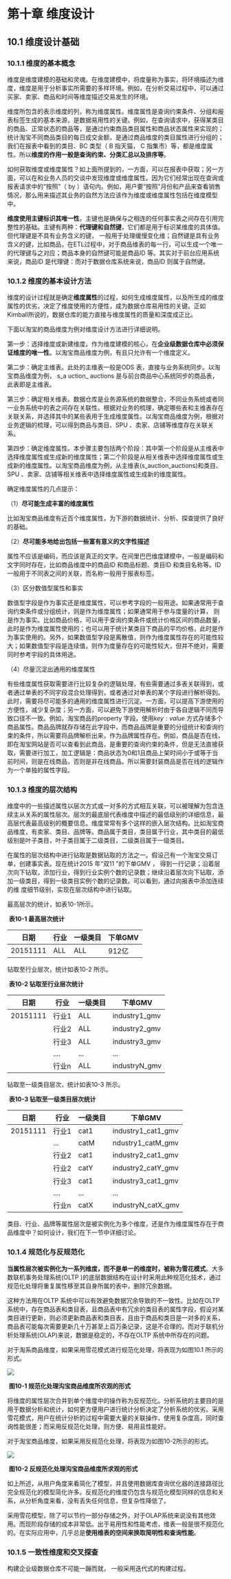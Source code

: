 # 第十章 维度设计

## 10.1 维度设计基础

### 10.1.1 维度的基本概念

维度是维度建模的基础和灵魂。在维度建模中，将度量称为事实，将环境描述为维度，维度是用于分析事实所需要的多样环境。例如，在分析交易过程中，可以通过买家、卖家、商品和时间等维度描述交易发生的环境。

维度所包含的表示维度的列，称为维度属性。维度属性是查询约束条件、分组和报表标签生成的基本来源，是数据易用性的关键。例如，在查询请求中，获得某类目的商品、正常状态的商品等，是通过约束商品类目属性和商品状态属性来实现的；统计淘宝不同商品类目的每日成交金额，是通过商品维度的类目属性进行分组的；我们在报表中看到的类目、BC 类型（ B 指天猫， C 指集市）等，都是维度属性。所以**维度的作用一般是查询约束、分类汇总以及排序等**。

如何获取维度或维度属性？如上面所提到的，一方面，可以在报表中获取；另一方面，可以在和业务人员的交谈中发现维度或维度属性。因为它们经常出现在查询或报表请求中的“按照”（ by ）语句内。例如，用户要“按照”月份和产品来查看销售情况，那么用来描述其业务的自然方法应该作为维度或维度属性包括在维度模型中。

**维度使用主键标识其唯一性**，主键也是确保与之相连的任何事实表之间存在引用完整性的基础。主键有两种：**代理键和自然键**，它们都是用于标识某维度的具体值。但代理键是不具有业务含义的键， 一般用于处理缓慢变化维；自然键是具有业务含义的键，比如商品，在ETL过程中，对于商品维表的每一行，可以生成一个唯一的代理键与之对应；商品本身的自然键可能是商品ID 等。其实对于前台应用系统来说，商品ID 是代理键：而对于数据仓库系统来说，商品ID 则属于自然键。

### 10.1.2 维度的基本设计方法

维度的设计过程就是确定**维度属性**的过程，如何生成维度属性，以及所生成的维度属性的优劣，决定了维度使用的方便性，成为数据仓库易用性的关键。正如Kimball所说的，数据仓库的能力直接与维度属性的质量和深度成正比。

下面以淘宝的商品维度为例对维度设计方法进行详细说明。

第一步：选择维度或新建维度。作为维度建模的核心，在**企业级数据仓库中必须保证维度的唯一性**。以淘宝商品维度为例，有且只允许有一个维度定义。

第二步：确定主维表。此处的主维表一般是ODS 表，直接与业务系统同步。以淘宝商品维度为例， s_a uction_ auctions 是与前台商品中心系统同步的商品表，此表即是主维表。

第三步：确定相关维表。数据仓库是业务源系统的数据整合，不同业务系统或者同一业务系统中的表之间存在关联性。根据对业务的梳理，确定哪些表和主维表存在关联关系，并选择其中的某些表用于生成维度属性。以淘宝商品维度为例，根据对业务逻辑的梳理，可以得到商品与类目、SPU 、卖家、店铺等维度存在关联关系。

第四步：确定维度属性。本步骤主要包括两个阶段：其中第一个阶段是从主维表中选择维度属性或生成新的维度属性；第二个阶段是从相关维表中选择维度属性或生成新的维度属性。以淘宝商品维度为例，从主维表(s_auction_auctions)和类目、SPU 、卖家、店铺等相关维表中选择维度属性或生成新的维度属性。

确定维度属性的几点提示：

（1）**尽可能生成丰富的维度属性**

比如淘宝商品维度有近百个维度属性，为下游的数据统计、分析、探查提供了良好的基础。

（2）**尽可能多地给出包括一些富有意义的文字性描述**

属性不应该是编码，而应该是真正的文字。在间里巴巴维度建模中，一般是编码和文字同时存在，比如商品维度中的商品ID 和商品标题、类目ID 和类目名称等。ID 一般用于不同表之间的关联，而名称一般用于报表标签。

（3）区分数值型属性和事实

数值型字段是作为事实还是维度属性，可以参考字段的一般用途。如果通常用于查询约束条件或分组统计，则是作为维度属性；如果通常用于参与度量的计算， 则是作为事实。比如商品价格，可以用于查询约束条件或统计价格区间的商品数量，此时是作为维度属性使用的；也可以用于统计某类目下商品的平均价格，此时是作为事实使用的。另外，如果数值型字段是离散值，则作为维度属性存在的可能性较大；如果数值型宇段是连续值，则作为度量存在的可能性较大，但并不绝对，需要同时参考宇段的具体用途。

（4）尽量沉淀出通用的维度属性

有些维度属性获取需要进行比较复杂的逻辑处理，有些需要通过多表关联得到，或者通过单表的不同宇段混合处理得到，或者通过对单表的某个字段进行解析得到。此时，需要将尽可能多的通用的维度属性进行沉淀。一方面，可以提高下游使用的方便性，减少复杂度；另一方面，可以避免下游使用解析时由于各自逻辑不同而导致口径不一致。例如，淘宝商品的property 字段，使用$key:value$ 方式存储多个商品属性。商品品牌就存存储在此字段中，而商品品牌是重要的分组统计和查询约束的条件，所以需要将品牌解析出来，作为品牌属性存在。例如，商品是否在线，即在淘宝网站是否可以查看到此商品，是重要的查询约束的条件，但是无法直接获取，需要进行加工，加工逻辑是：商品状态为0和1且商品上架时间小于或等于当前时间，则是在线商品，否则是非在线商品。所以需要封装商品是否在线的逻辑作为一个单独的属性字段。

### 10.1.3 维度的层次结构

维度中的一些描述属性以层次方式或一对多的方式相互关联，可以被理解为包含连续主从关系的属性层次。层次的最底层代表维度中描述的最低级别的详细信息，最高层代表最高级别的概要信息。维度常常有多个这样的嵌入层次结构。比如淘宝商品维度，有卖家、类目、品牌等。商品属于类目，类目属于行业，其中类目的最低级别是叶子类目，叶子类目属于二级类目，二级类目属于一级类目。

在属性的层次结构中进行钻取是数据钻取的方法之一。假设己有一个淘宝交易订单，创建事实表。现在统计2015 年“双11 ”的下单GMV ， 得到一行记录；沿着层次向下钻取，添加行业，得到行业实例个数的记录数；继续沿着层次向下钻取，添加一级类目，得到一级类目实例个数的记录数。可以看到，通过向报表中添加连续的维
度细节级别，实现在层次结构中进行钻取。

最高层次的统计，如表10-1所示。

​															**表10-1 最高层次统计**

| 日期     | 行业 | 一级类目 | 下单GMV |
| -------- | ---- | -------- | ------- |
| 20151111 | ALL  | ALL      | 912亿   |

钻取至行业层次，统计如表10-2 所示。

​															**表10-2 钻取至行业层次统计**

| 日期     | 行业  | 一级类目 | 下单GMV       |
| -------- | ----- | -------- | ------------- |
| 20151111 | 行业1 | ALL      | industry1_gmv |
|          | 行业2 | ALL      | industry2_gmv |
|          | 行业3 | ALL      | industry3_gmv |
|          | ....  | ...      | ...           |
|          | 行业n | ALL      | industryN_gmv |

钻取至一级类目层次，统计如表10-3 所示。

​															**表10-3 钻取至一级类目层次统计**

| 日期     | 行业  | 一级类目 | 下单GMV            |
| -------- | ----- | -------- | ------------------ |
| 20151111 | 行业1 | cat1     | industry1_cat1_gmv |
|          | ...   | catM     | ndustry1_catM_gmv  |
|          | 行业2 | cat1     | industry2_cat1_gmv |
|          | 行业2 | catY     | industry2_catY_gmv |
|          | 行业3 | cat1     | industry3_cat1_gmv |
|          | ....  | ...      | ...                |
|          | 行业n | catX     | industryN_catX_gmv |

类目、行业、品牌等属性层次是被实例化为多个维度，还是作为维度属性存在于商品维度中？如何设计，我们在下一节中详细讨论。

### 10.1.4 规范化与反规范化

**当属性层次被实例化为一系列维度，而不是单一的维度时，被称为雪花模式**。大多数联机事务处理系统(OLTP )的底层数据结构在设计时采用此种规范化技术，通过规范化处理将重复属性移至其自身所属的表中，删除冗余数据。

这种方法用在OLTP 系统中可以有效避免数据冗余导致的不一致性。比如在OLTP 系统中，存在商品表和类目表，且商品表中有冗余的类目表的属性字段，假设对某类目进行更新，则必须更新商品表和类目表，且由于商品和类目是一对多的关系，商品表可能每次需要更新几十万甚至上百万条记录，这是不合理的。而对于联机分析处理系统(OLAP)来说，数据是稳定的，不存在OLTP 系统中所存在的问题。

对于淘系商品维度，如果采用雪花模式进行规范化处理，将表现为如图10.1 所示的形式。

![](img/10-1.jpg)

​											**图10-1 规范化处理沟宝商品维度所农观的形式**

将维度的属性层次合并到单个维度中的操作称为反规范化。分析系统的主要目的是用于数据分析和统计，如何更方便用户进行统计分析决定了分析系统的优劣。采用雪花模式，用户在统计分析的过程中需要大量的关联操作，使用复杂度高，同时查询性能很差；而采用反规范化处理，则方便、易用且性能好。

对于淘宝商品维度，如果采用反规范化处理，将表现为如图10-2所示的形式。

![](img/10-2.jpg)

​											**图10-2 反规范化处理沟宝商品维度所求观的形式**

如上所述，从用户角度来看简化了模型，并且使用数据库查询优化器的连接路径比完全规范化的模型简化许多。反规范化的维度仍包含与规范化模型同样的信息和关系，从分析角度来看，没有丢失任何信息，但复杂性降低了。

采用雪花模型，除了可以节约一部分存储之外，对于OLAP系统来说没有其他效用。而现阶段存储的成本非常低。出于易用性和性能考虑，维表一般是很不规范化的。在实际应用中，几乎总是**使用维表的空间来换取简明性和查询性能**。

### 10.1.5 一致性维度和交叉探查

构建企业级数据仓库不可能一蹦而就， 一般采用迭代式的构建过程。

